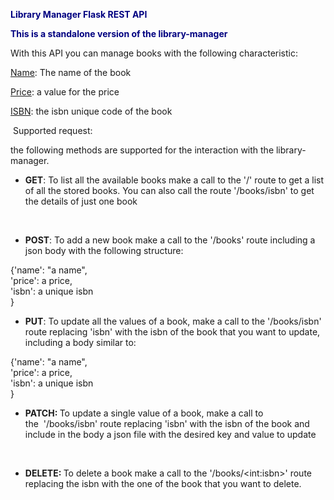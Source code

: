 <p><span style="color: #000080;"><strong>Library Manager Flask REST API</strong></span></p>
<p><span style="color: #000080;"><strong>This is a standalone version of the library-manager</strong></span></p>
<p>With this API you can manage books with the following characteristic:</p>
<p><span style="text-decoration: underline;">Name</span>: The name of the book</p>
<p><span style="text-decoration: underline;">Price</span>: a value for the price</p>
<p><span style="text-decoration: underline;">ISBN</span>: the isbn unique code of the book</p>
<p>&nbsp;Supported request:</p>
<p>the following methods are supported for the interaction with the library-manager.</p>
<ul>
<li><strong>GET</strong>: To list all the available books make a call to the '/' route to get a list of all the stored books. You can also call the route '/books/isbn' to get the details of just one book</li>
</ul>
<p>&nbsp;</p>
<ul>
<li><strong>POST</strong>: To add a new book make a call to the '/books' route including a json body with the following structure:</li>
</ul>
<p>{'name': "a name", <br /> 'price': a price,<br /> 'isbn': a unique isbn<br /> }</p>
<ul>
<li><strong>PUT</strong>: To update all the values of a book, make a call to the '/books/isbn' route replacing 'isbn' with the isbn of the book that you want to update, including a body similar to:</li>
</ul>
<p>{'name': "a name", <br /> 'price': a price,<br /> 'isbn': a unique isbn<br /> }</p>
<ul>
<li><strong>PATCH: </strong>To update a single value of a book, make a call to the&nbsp;&nbsp;'/books/isbn' route replacing 'isbn' with the isbn of the book and include in the body a json file with the desired key and value to update</li>
</ul>
<p>&nbsp;</p>
<ul>
<li><strong>DELETE: </strong>To delete a book make a call to the '/books/&lt;int:isbn&gt;' route replacing the isbn with the one of the book that you want to delete.</li>
</ul>
<p>&nbsp;</p>
<p>&nbsp;</p>
<p>&nbsp;</p>
